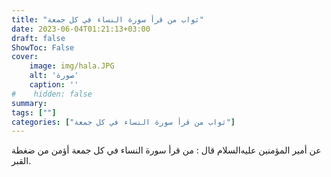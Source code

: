 ```yaml
---
title: "ثواب من قرأ سورة النساء في كل جمعة"
date: 2023-06-04T01:21:13+03:00
draft: false
ShowToc: False
cover:
    image: img/hala.JPG
    alt: 'صورة'
    caption: ''
#    hidden: false
summary: 
tags: [""]
categories: ["ثواب من قرأ سورة النساء في كل جمعة"]
---
```

عن
أمير المؤمنين عليه‌السلام قال : من قرأ سورة النساء في كل جمعة أؤمن
من ضغطة القبر.

